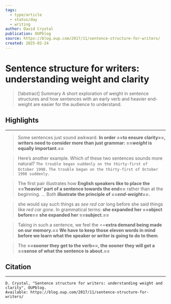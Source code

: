 ```yaml
---
tags:
  - type/article
  - status/day
  - writing
author: David Crystal
publication: OUPblog
source: https://blog.oup.com/2017/11/sentence-structure-for-writers/
created: 2025-02-24
---
```

# Sentence structure for writers: understanding weight and clarity

> [!abstract] Summary
> A short exploration of weight in sentence structures and how sentences with an early verb and heavier end-weight are easier for the audience to understand.
## Highlights
---
> Some sentences just sound awkward. **In order ==to ensure clarity==, writers need to consider more than just grammar: ==_weight_ is equally important.==**

> Here’s another example. Which of these two sentences sounds more natural?
> `The trouble began suddenly on the thirty-first of October 1998.`
> `The trouble began on the thirty-first of October 1998 suddenly.`

> The first pair illustrates how **English speakers like to place the ==‘heavier’ part of a sentence towards the end==** rather than at the beginning. … Both **illustrate the principle of ==_end-weight==_.**

> she would say such things as _see red car_ long before she said things like _red car gone_. In grammatical terms: **she expanded her ==object before== she expanded her ==subject.==**

> Taking in such a sentence, we feel the ==**extra demand being made on our memory.== We have to keep those eleven words in mind before we learn what the speaker or writer is going to do to them**.

> The **==sooner they get to the verb==, the sooner they will get a ==sense of what the sentence is about.==**
## Citation
---
```
D. Crystal, "Sentence structure for writers: understanding weight and clarity", OUPblog.
Available: https://blog.oup.com/2017/11/sentence-structure-for-writers/
```
